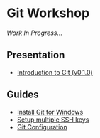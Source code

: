 # Git Workshop

*Work In Progress...*

## Presentation

- [Introduction to Git (v0.1.0)][introduction to git presentation]

## Guides

- [Install Git for Windows][install git on windows guide]
- [Setup multiple SSH keys][setup multiple ssh keys guide]
- [Git Configuration][git config guide]

<!-- Definitions -->

[introduction to git presentation]: https://docs.google.com/presentation/d/1oTSbGOa9EDVGshHOEDILz0bc52IHU09-Y17mT50FWP4/edit?usp=sharing

[install git on windows guide]: guides/install-git-on-windows/README.md
[setup multiple ssh keys guide]: guides/setup-multiple-SSH-keys/README.md
[git config guide]: guides/git-config/README.md

